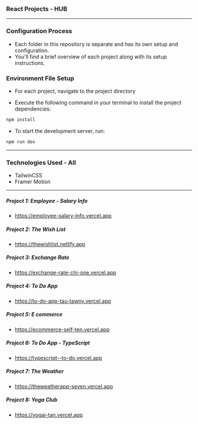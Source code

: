 ### React Projects - HUB

---

### Configuration Process

- Each folder in this repository is separate and has its own setup and configuration.
- You'll find a brief overview of each project along with its setup instructions.

### Environment File Setup

- For each project, navigate to the project directory

- Execute the following command in your terminal to install the project dependencies:

```bash
npm install
```

- To start the development server, run:

```bash
npm run dev
```

---

### Technologies Used - All

- TailwinCSS
- Framer Motion

---

##### Project 1: Employee - Salary Info

- https://employee-salary-info.vercel.app

##### Project 2: The Wish List

- https://thewishlist.netlify.app

##### Project 3: Exchange Rate

- https://exchange-rate-chi-one.vercel.app

##### Project 4: To Do App

- https://to-do-app-tau-tawny.vercel.app

##### Project 5: E commerce

- https://ecommerce-self-ten.vercel.app

##### Project 6: To Do App - TypeScript

- https://typescript--to-do.vercel.app

##### Project 7: The Weather

- https://theweatherapp-seven.vercel.app

##### Project 8: Yoga Club

- https://yogai-tan.vercel.app

